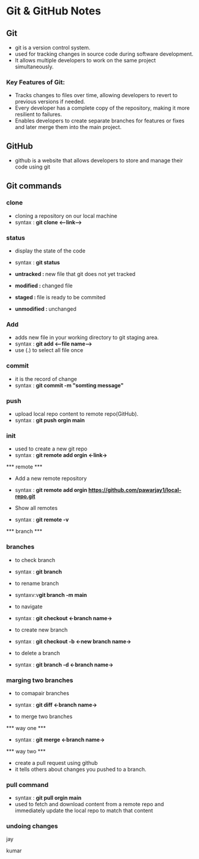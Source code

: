 # Git & GitHub Notes 

## Git 

- git is a version control system. 
- used for tracking changes in source code during software development. 
- It allows multiple developers to work on the same project simultaneously.

### Key Features of Git:

- Tracks changes to files over time, allowing developers to revert to previous versions if needed.
-  Every developer has a complete copy of the repository, making it more resilient to failures.
- Enables developers to create separate branches for features or fixes and later merge them into the main project.

## GitHub 

- github is a website that allows developers to store and manage their code using git


## Git commands 

### clone 

- cloning a repository on our local machine 
- syntax : <b>git clone <--link--> </b>

### status

- display the state of the code 
- syntax : <b>git status </b>

- <b>untracked : </b> new file that git does not yet tracked
- <b>modified : </b> changed file
- <b>staged : </b> file is ready to be commited
- <b>unmodified : </b> unchanged

### Add

- adds new file in your working directory to git staging area.
- syntax : <b>git add <--file name--> </b>
- use (.) to select all file once

### commit 

- it is the record of change 
- syntax : <b>git commit -m "somting message" </b>

### push 

- upload local repo content to remote repo(GitHub). 
- syntax : <b>git push orgin main</b>

### init

- used to create a new git repo 
- syntax : <b>git remote add orgin <-link-></b>

*** remote ***
- Add a new remote repository
- syntax : <b> git remote add orgin https://github.com/pawarjay1/local-repo.git </b>

- Show all remotes
- syntax : <b>git remote -v </b>

*** branch ***



### branches 

- to check branch
- syntax : <b>git branch </b>

- to rename branch
- syntaxv:v<b>git branch -m main</b>  

- to navigate 
- syntax : <b>git checkout <-branch name-> </b> 

- to create new branch 
- syntax : <b>git checkout -b <-new branch name-></b>

- to delete a branch 
- syntax : <b>git branch -d <-branch name-></b>


### marging two branches 

- to comapair branches
- syntax : <b>git diff <-branch name-></b> 

- to merge two branches
 
*** way one ***
- syntax : <b>git merge <-branch name-></b> 

*** way two ***

- create a pull request using github 
- it tells others about changes you pushed to a branch. 

### pull command 

- syntax : <b>git pull orgin main </b> 
- used to fetch and download content from a remote repo and immediately update the local repo to match that content 


### undoing changes 

jay

kumar 